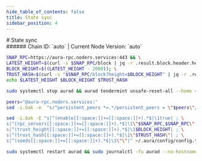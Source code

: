 ```yaml
---
hide_table_of_contents: false
title: State sync
sidebar_position: 4
---
```


<div class="h1-with-icon icon-aura">
# State sync
</div>
###### Chain ID: `auto` | Current Node Version: `auto`

```bash
SNAP_RPC=https://aura-rpc.noders.services:443 && \
LATEST_HEIGHT=$(curl -s $SNAP_RPC/block | jq -r .result.block.header.height); \
BLOCK_HEIGHT=$((LATEST_HEIGHT - 2000)); \
TRUST_HASH=$(curl -s "$SNAP_RPC/block?height=$BLOCK_HEIGHT" | jq -r .result.block_id.hash) && \
echo $LATEST_HEIGHT $BLOCK_HEIGHT $TRUST_HASH
```
```bash
sudo systemctl stop aurad && aurad tendermint unsafe-reset-all --home ~/.aura --keep-addr-book
```
```bash
peers="@aura-rpc.noders.services:"
sed -i.bak -e  "s/^persistent_peers *=.*/persistent_peers = \"$peers\"/" ~/.aura/config/config.toml
```
```bash
sed -i.bak -E "s|^(enable[[:space:]]+=[[:space:]]+).*$|\1true| ; \
s|^(rpc_servers[[:space:]]+=[[:space:]]+).*$|\1\"$SNAP_RPC,$SNAP_RPC\"| ; \
s|^(trust_height[[:space:]]+=[[:space:]]+).*$|\1$BLOCK_HEIGHT| ; \
s|^(trust_hash[[:space:]]+=[[:space:]]+).*$|\1\"$TRUST_HASH\"| ; \
s|^(seeds[[:space:]]+=[[:space:]]+).*$|\1\"\"|" ~/.aura/config/config.toml
```
```bash
sudo systemctl restart aurad && sudo journalctl -fu aurad --no-hostname -o cat
```
